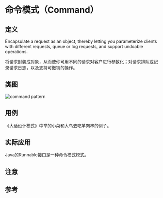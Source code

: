 
# 命令模式（Command）

## 定义

Encapsulate a request as an object, 
thereby letting you parameterize clients with different requests, 
queue or log requests, and support undoable operations.

将请求封装成对象，从而使你可用不同的请求对客户进行参数化；对请求排队或记录请求日志，以及支持可撤销的操作。

## 类图

![command pattern](https://gitee.com/gdhu/testtingop/raw/master/2019-12-06_020.jpg)

## 用例

《大话设计模式》中举的小菜和大鸟去吃羊肉串的例子。

## 实际应用

Java的Runnable接口是一种命令模式模式。

## 注意

## 参考